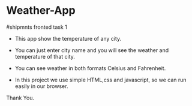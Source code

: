 # Weather-App

#shipmnts fronted task 1
- This app show the temperature of any city.

- You can just enter city name and you will see the weather and temperature of that city.

- You can see weather in both formats Celsius and Fahrenheit.

- In this project we use simple HTML,css and javascript, so we can run easily in our browser.

Thank You.
